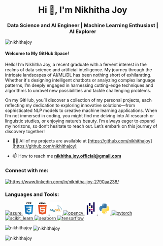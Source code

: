 <h1 align="center">Hi 👋, I'm Nikhitha Joy</h1>
<h3 align="center">Data Science and AI Engineer | Machine Learning Enthusiast | AI Explorer</h3>

<p align="left"> <img src="https://komarev.com/ghpvc/?username=nikhithajoy&label=Profile%20views&color=0e75b6&style=flat" alt="nikhithajoy" /> </p>

<h4>Welcome to My GitHub Space!</h4>
Hello! I’m Nikhitha Joy, a recent graduate with a fervent interest in the realms of data science and artificial intelligence. My journey through the intricate landscapes of AI/ML/DL has been nothing short of exhilarating. Whether it's designing intelligent chatbots or analyzing complex language patterns, I’m deeply engaged in harnessing cutting-edge techniques and algorithms to unravel new possibilities and tackle challenging problems.

On my GitHub, you’ll discover a collection of my personal projects, each reflecting my dedication to exploring innovative solutions—from sophisticated NLP models to creative machine learning applications. When I’m not immersed in coding, you might find me delving into AI research or linguistic studies, or enjoying nature’s beauty. I’m always eager to expand my horizons, so don’t hesitate to reach out. Let’s embark on this journey of discovery together!

- 👨‍💻 All of my projects are available at [https://github.com/nikhithajoy](https://github.com/nikhithajoy)

- 📫 How to reach me **nikhitha.joy.official@gmail.com**

<h3 align="left">Connect with me:</h3>
<p align="left">
<a href="https://linkedin.com/in/https://www.linkedin.com/in/nikhitha-joy-2790aa238/" target="blank"><img align="center" src="https://raw.githubusercontent.com/rahuldkjain/github-profile-readme-generator/master/src/images/icons/Social/linked-in-alt.svg" alt="https://www.linkedin.com/in/nikhitha-joy-2790aa238/" height="30" width="40" /></a>
</p>

<h3 align="left">Languages and Tools:</h3>
<p align="left"> <a href="https://azure.microsoft.com/en-in/" target="_blank" rel="noreferrer"> <img src="https://www.vectorlogo.zone/logos/microsoft_azure/microsoft_azure-icon.svg" alt="azure" width="40" height="40"/> </a> <a href="https://www.w3schools.com/css/" target="_blank" rel="noreferrer"> <img src="https://raw.githubusercontent.com/devicons/devicon/master/icons/css3/css3-original-wordmark.svg" alt="css3" width="40" height="40"/> </a> <a href="https://www.w3.org/html/" target="_blank" rel="noreferrer"> <img src="https://raw.githubusercontent.com/devicons/devicon/master/icons/html5/html5-original-wordmark.svg" alt="html5" width="40" height="40"/> </a> <a href="https://www.mysql.com/" target="_blank" rel="noreferrer"> <img src="https://raw.githubusercontent.com/devicons/devicon/master/icons/mysql/mysql-original-wordmark.svg" alt="mysql" width="40" height="40"/> </a> <a href="https://opencv.org/" target="_blank" rel="noreferrer"> <img src="https://www.vectorlogo.zone/logos/opencv/opencv-icon.svg" alt="opencv" width="40" height="40"/> </a> <a href="https://pandas.pydata.org/" target="_blank" rel="noreferrer"> <img src="https://raw.githubusercontent.com/devicons/devicon/2ae2a900d2f041da66e950e4d48052658d850630/icons/pandas/pandas-original.svg" alt="pandas" width="40" height="40"/> </a> <a href="https://www.python.org" target="_blank" rel="noreferrer"> <img src="https://raw.githubusercontent.com/devicons/devicon/master/icons/python/python-original.svg" alt="python" width="40" height="40"/> </a> <a href="https://pytorch.org/" target="_blank" rel="noreferrer"> <img src="https://www.vectorlogo.zone/logos/pytorch/pytorch-icon.svg" alt="pytorch" width="40" height="40"/> </a> <a href="https://scikit-learn.org/" target="_blank" rel="noreferrer"> <img src="https://upload.wikimedia.org/wikipedia/commons/0/05/Scikit_learn_logo_small.svg" alt="scikit_learn" width="40" height="40"/> </a> <a href="https://seaborn.pydata.org/" target="_blank" rel="noreferrer"> <img src="https://seaborn.pydata.org/_images/logo-mark-lightbg.svg" alt="seaborn" width="40" height="40"/> </a> <a href="https://www.tensorflow.org" target="_blank" rel="noreferrer"> <img src="https://www.vectorlogo.zone/logos/tensorflow/tensorflow-icon.svg" alt="tensorflow" width="40" height="40"/> </a> </p>

<p><img align="left" src="https://github-readme-stats.vercel.app/api/top-langs?username=nikhithajoy&show_icons=true&locale=en&layout=compact" alt="nikhithajoy" /></p>

<p>&nbsp;<img align="center" src="https://github-readme-stats.vercel.app/api?username=nikhithajoy&show_icons=true&locale=en" alt="nikhithajoy" /></p>

<p><img align="center" src="https://github-readme-streak-stats.herokuapp.com/?user=nikhithajoy&" alt="nikhithajoy" /></p>
